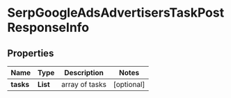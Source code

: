 # SerpGoogleAdsAdvertisersTaskPostResponseInfo


## Properties

| Name | Type | Description | Notes |
|------------ | ------------- | ------------- | -------------|
**tasks** | **List<SerpGoogleAdsAdvertisersTaskPostTaskInfo>** | array of tasks |[optional]|
